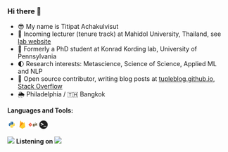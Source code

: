 ### Hi there 👋

- 😎 My name is Titipat Achakulvisut
- 🔬 Incoming lecturer (tenure track) at Mahidol University, Thailand, see [lab website](https://bad-lab-website.vercel.app/)
- 🔭 Formerly a PhD student at Konrad Kording lab, University of Pennsylvania
- 🌓 Research interests: Metascience, Science of Science, Applied ML and NLP
- 💬 Open source contributor, writing blog posts at [tupleblog.github.io](http://tupleblog.github.io/), [Stack Overflow](https://stackoverflow.com/users/3626961/titipata)
- 🌦 Philadelphia / 🇹🇭 Bangkok

**Languages and Tools:**  

<code><img height="20" src="https://raw.githubusercontent.com/github/explore/80688e429a7d4ef2fca1e82350fe8e3517d3494d/topics/python/python.png"></code>
<code><img height="20" src="https://raw.githubusercontent.com/github/explore/80688e429a7d4ef2fca1e82350fe8e3517d3494d/topics/firebase/firebase.png"></code>
<code><img height="20" src="https://raw.githubusercontent.com/github/explore/80688e429a7d4ef2fca1e82350fe8e3517d3494d/topics/git/git.png"></code>
<code><img height="20" src="https://raw.githubusercontent.com/github/explore/80688e429a7d4ef2fca1e82350fe8e3517d3494d/topics/terminal/terminal.png"></code>

<img src="https://media.giphy.com/media/4oMoIbIQrvCjm/giphy.gif" width="50"> **Listening on <img src="https://www.freepnglogos.com/uploads/spotify-logo-png/image-gallery-spotify-logo-21.png" width="24">**
